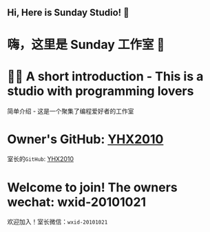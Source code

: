 ## Hi, Here is Sunday Studio! 👋
# 嗨，这里是 Sunday 工作室 👋


# 🙋‍♀️ A short introduction - This is a studio with programming lovers
简单介绍 - 这是一个聚集了编程爱好者的工作室


# Owner's GitHub: [YHX2010](https://github.com/yhx2010)
室长的`GitHub`: [YHX2010](https://github.com/yhx2010)


# Welcome to join! The owners wechat: wxid-20101021
欢迎加入！室长微信：`wxid-20101021`

